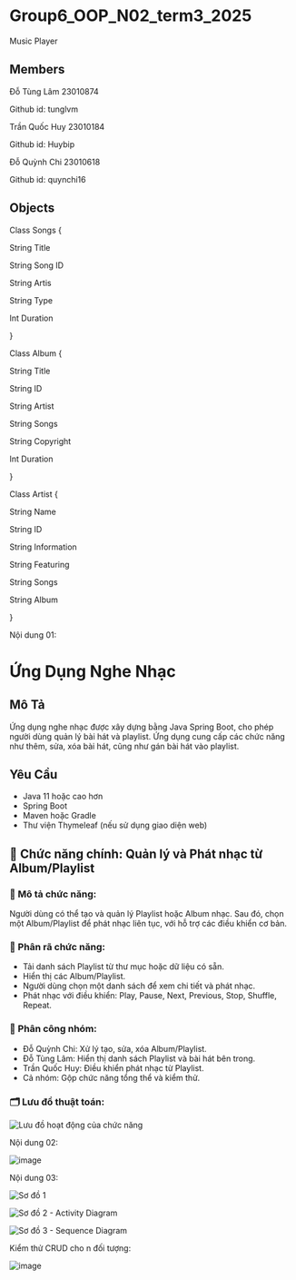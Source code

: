# Group6_OOP_N02_term3_2025
Music Player

## Members

Đỗ Tùng Lâm 23010874

Github id: tunglvm

Trần Quốc Huy 23010184

Github id: Huybip

Đỗ Quỳnh Chi 23010618

Github id: quynchi16

## Objects

   Class Songs {

String Title

String Song ID

String Artis

String Type

Int Duration

}

   Class Album {

String Title

String ID

String Artist

String Songs

String Copyright

Int Duration

}

   Class Artist {

String Name

String ID

String Information

String Featuring

String Songs

String Album


}

Nội dung 01:

# Ứng Dụng Nghe Nhạc

## Mô Tả
Ứng dụng nghe nhạc được xây dựng bằng Java Spring Boot, cho phép người dùng quản lý bài hát và playlist. Ứng dụng cung cấp các chức năng như thêm, sửa, xóa bài hát, cũng như gán bài hát vào playlist.

## Yêu Cầu
- Java 11 hoặc cao hơn
- Spring Boot
- Maven hoặc Gradle
- Thư viện Thymeleaf (nếu sử dụng giao diện web)


## 🎵 Chức năng chính: Quản lý và Phát nhạc từ Album/Playlist

### 🧩 Mô tả chức năng:
Người dùng có thể tạo và quản lý Playlist hoặc Album nhạc. Sau đó, chọn một Album/Playlist để phát nhạc liên tục, với hỗ trợ các điều khiển cơ bản.

### 🔄 Phân rã chức năng:
- Tải danh sách Playlist từ thư mục hoặc dữ liệu có sẵn.
- Hiển thị các Album/Playlist.
- Người dùng chọn một danh sách để xem chi tiết và phát nhạc.
- Phát nhạc với điều khiển: Play, Pause, Next, Previous, Stop, Shuffle, Repeat.

### 👥 Phân công nhóm:
- Đỗ Quỳnh Chi: Xử lý tạo, sửa, xóa Album/Playlist.
- Đỗ Tùng Lâm: Hiển thị danh sách Playlist và bài hát bên trong.
- Trần Quốc Huy: Điều khiển phát nhạc từ Playlist.
- Cả nhóm: Gộp chức năng tổng thể và kiểm thử.

### 🗂 Lưu đồ thuật toán:

![Lưu đồ hoạt động của chức năng](https://github.com/user-attachments/assets/fd37f07f-0fbc-41b6-a718-de14e5077e92)


Nội dung 02:

![image](https://github.com/user-attachments/assets/ab0c18b4-c7b1-4907-88d4-b1ea96887b25)

Nội dung 03:

![Sơ đồ 1](https://github.com/user-attachments/assets/9a82e955-78e7-4e7b-a74f-56e460bc6144)


![Sơ đồ 2 - Activity Diagram](https://github.com/user-attachments/assets/bd6b42f0-a5c2-43cc-bde8-17b20c69a77f)


![Sơ đồ 3 - Sequence Diagram](https://github.com/user-attachments/assets/735a9b08-7ae9-4db0-99e5-00db09b9ec5e)


Kiểm thử CRUD cho n đối tượng: 


![image](https://github.com/user-attachments/assets/fe1349ec-3bba-4990-948a-95a618c9926a)

